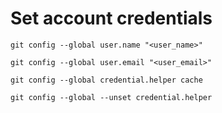 # Set account credentials

```
git config --global user.name "<user_name>"

git config --global user.email "<user_email>"
```

```
git config --global credential.helper cache

git config --global --unset credential.helper
```